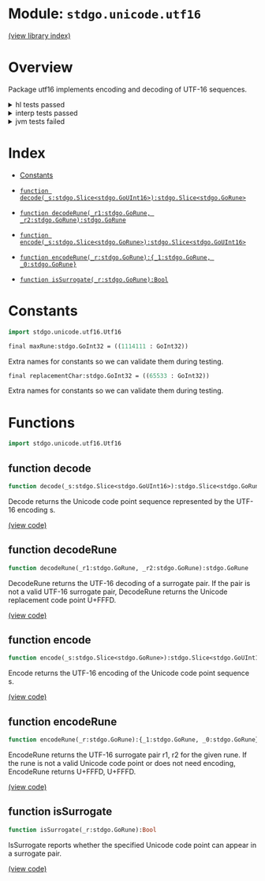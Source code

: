 # Module: `stdgo.unicode.utf16`

[(view library index)](../../stdgo.md)


# Overview


Package utf16 implements encoding and decoding of UTF\-16 sequences. 


<details><summary>hl tests passed</summary>
<p>

```
=== RUN  TestConstants
--- PASS: TestConstants (%!s(float64=4.9114227294921875e-05))

=== RUN  TestEncode
--- PASS: TestEncode (%!s(float64=0.0012288093566894531))

=== RUN  TestEncodeRune
--- PASS: TestEncodeRune (%!s(float64=2.5987625122070312e-05))

=== RUN  TestDecode
--- PASS: TestDecode (%!s(float64=0.0003139972686767578))

=== RUN  TestDecodeRune
--- PASS: TestDecodeRune (%!s(float64=9.059906005859375e-06))

=== RUN  TestIsSurrogate
--- PASS: TestIsSurrogate (%!s(float64=2.288818359375e-05))

```
</p>
</details>

<details><summary>interp tests passed</summary>
<p>

```
=== RUN  TestConstants
--- PASS: TestConstants (%!s(float64=2.9087066650390625e-05))

=== RUN  TestEncode
--- PASS: TestEncode (%!s(float64=0.0008759498596191406))

=== RUN  TestEncodeRune
--- PASS: TestEncodeRune (%!s(float64=0.00011610984802246094))

=== RUN  TestDecode
--- PASS: TestDecode (%!s(float64=0.0005879402160644531))

=== RUN  TestDecodeRune
--- PASS: TestDecodeRune (%!s(float64=5.221366882324219e-05))

=== RUN  TestIsSurrogate
--- PASS: TestIsSurrogate (%!s(float64=2.2172927856445312e-05))

```
</p>
</details>

<details><summary>jvm tests failed</summary>
<p>

```
stdgo/reflect/Reflect.hx:2977: characters 28-35 : Warning : Potential typo detected (expected similar values are refType). Consider using `var keyType` instead
IO.Overflow("write_ui16")
stdgo/internal/Macro.macro.hx:35: define
```
</p>
</details>


# Index


- [Constants](<#constants>)

- [`function decode(_s:stdgo.Slice<stdgo.GoUInt16>):stdgo.Slice<stdgo.GoRune>`](<#function-decode>)

- [`function decodeRune(_r1:stdgo.GoRune, _r2:stdgo.GoRune):stdgo.GoRune`](<#function-decoderune>)

- [`function encode(_s:stdgo.Slice<stdgo.GoRune>):stdgo.Slice<stdgo.GoUInt16>`](<#function-encode>)

- [`function encodeRune(_r:stdgo.GoRune):{_1:stdgo.GoRune, _0:stdgo.GoRune}`](<#function-encoderune>)

- [`function isSurrogate(_r:stdgo.GoRune):Bool`](<#function-issurrogate>)

# Constants


```haxe
import stdgo.unicode.utf16.Utf16
```


```haxe
final maxRune:stdgo.GoInt32 = ((1114111 : GoInt32))
```


Extra names for constants so we can validate them during testing. 


```haxe
final replacementChar:stdgo.GoInt32 = ((65533 : GoInt32))
```


Extra names for constants so we can validate them during testing. 


# Functions


```haxe
import stdgo.unicode.utf16.Utf16
```


## function decode


```haxe
function decode(_s:stdgo.Slice<stdgo.GoUInt16>):stdgo.Slice<stdgo.GoRune>
```


Decode returns the Unicode code point sequence represented  by the UTF\-16 encoding s. 


[\(view code\)](<./Utf16.hx#L118>)


## function decodeRune


```haxe
function decodeRune(_r1:stdgo.GoRune, _r2:stdgo.GoRune):stdgo.GoRune
```


DecodeRune returns the UTF\-16 decoding of a surrogate pair.  If the pair is not a valid UTF\-16 surrogate pair, DecodeRune returns  the Unicode replacement code point U\+FFFD. 


[\(view code\)](<./Utf16.hx#L62>)


## function encode


```haxe
function encode(_s:stdgo.Slice<stdgo.GoRune>):stdgo.Slice<stdgo.GoUInt16>
```


Encode returns the UTF\-16 encoding of the Unicode code point sequence s. 


[\(view code\)](<./Utf16.hx#L86>)


## function encodeRune


```haxe
function encodeRune(_r:stdgo.GoRune):{_1:stdgo.GoRune, _0:stdgo.GoRune}
```


EncodeRune returns the UTF\-16 surrogate pair r1, r2 for the given rune.  If the rune is not a valid Unicode code point or does not need encoding,  EncodeRune returns U\+FFFD, U\+FFFD. 


[\(view code\)](<./Utf16.hx#L74>)


## function isSurrogate


```haxe
function isSurrogate(_r:stdgo.GoRune):Bool
```


IsSurrogate reports whether the specified Unicode code point  can appear in a surrogate pair. 


[\(view code\)](<./Utf16.hx#L53>)


